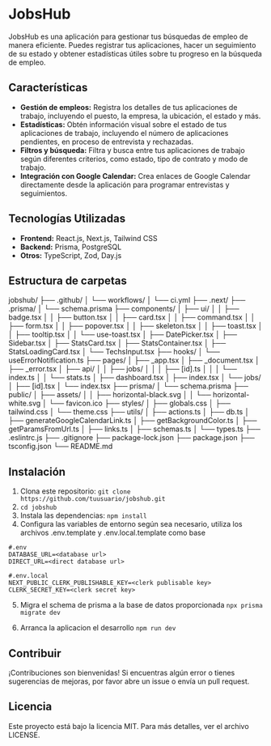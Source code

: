 # JobsHub

JobsHub es una aplicación para gestionar tus búsquedas de empleo de manera eficiente. Puedes registrar tus aplicaciones, hacer un seguimiento de su estado y obtener estadísticas útiles sobre tu progreso en la búsqueda de empleo.

## Características

- **Gestión de empleos:** Registra los detalles de tus aplicaciones de trabajo, incluyendo el puesto, la empresa, la ubicación, el estado y más.
- **Estadísticas:** Obtén información visual sobre el estado de tus aplicaciones de trabajo, incluyendo el número de aplicaciones pendientes, en proceso de entrevista y rechazadas.
- **Filtros y búsqueda:** Filtra y busca entre tus aplicaciones de trabajo según diferentes criterios, como estado, tipo de contrato y modo de trabajo.
- **Integración con Google Calendar:** Crea enlaces de Google Calendar directamente desde la aplicación para programar entrevistas y seguimientos.

## Tecnologías Utilizadas

- **Frontend:** React.js, Next.js, Tailwind CSS
- **Backend:** Prisma, PostgreSQL
- **Otros:** TypeScript, Zod, Day.js

## Estructura de carpetas

jobshub/
├── .github/
│   └── workflows/
│       └── ci.yml
├── .next/
├── .prisma/
│   └── schema.prisma
├── components/
│   ├── ui/
│   │   ├── badge.tsx
│   │   ├── button.tsx
│   │   ├── card.tsx
│   │   ├── command.tsx
│   │   ├── form.tsx
│   │   ├── popover.tsx
│   │   ├── skeleton.tsx
│   │   ├── toast.tsx
│   │   ├── tooltip.tsx
│   │   └── use-toast.tsx
│   ├── DatePicker.tsx
│   ├── Sidebar.tsx
│   ├── StatsCard.tsx
│   ├── StatsContainer.tsx
│   ├── StatsLoadingCard.tsx
│   └── TechsInput.tsx
├── hooks/
│   └── useErrorNotification.ts
├── pages/
│   ├── _app.tsx
│   ├── _document.tsx
│   ├── _error.tsx
│   ├── api/
│   │   ├── jobs/
│   │   │   ├── [id].ts
│   │   │   └── index.ts
│   │   └── stats.ts
│   ├── dashboard.tsx
│   ├── index.tsx
│   └── jobs/
│       ├── [id].tsx
│       └── index.tsx
├── prisma/
│   └── schema.prisma
├── public/
│   ├── assets/
│   │   ├── horizontal-black.svg
│   │   └── horizontal-white.svg
│   └── favicon.ico
├── styles/
│   ├── globals.css
│   ├── tailwind.css
│   └── theme.css
├── utils/
│   ├── actions.ts
│   ├── db.ts
│   ├── generateGoogleCalendarLink.ts
│   ├── getBackgroundColor.ts
│   ├── getParamsFromUrl.ts
│   ├── links.ts
│   ├── schemas.ts
│   └── types.ts
├── .eslintrc.js
├── .gitignore
├── package-lock.json
├── package.json
├── tsconfig.json
└── README.md



## Instalación

1. Clona este repositorio: `git clone https://github.com/tuusuario/jobshub.git`
2. `cd jobshub`
3. Instala las dependencias: `npm install`
4. Configura las variables de entorno según sea necesario, utiliza los archivos .env.template y .env.local.template como base
   
```
#.env
DATABASE_URL=<database url>
DIRECT_URL=<direct database url>
```
```
#.env.local
NEXT_PUBLIC_CLERK_PUBLISHABLE_KEY=<clerk publisable key>
CLERK_SECRET_KEY=<clerk secret key>
```
5. Migra el schema de prisma a la base de datos proporcionada
`npx prisma migrate dev`

6. Arranca la aplicacion el desarrollo
`npm run dev`

## Contribuir

¡Contribuciones son bienvenidas! Si encuentras algún error o tienes sugerencias de mejoras, por favor abre un issue o envía un pull request.

## Licencia

Este proyecto está bajo la licencia MIT. Para más detalles, ver el archivo LICENSE.
